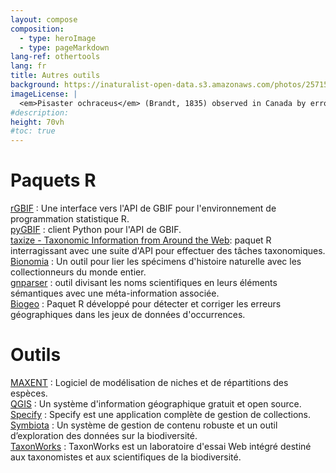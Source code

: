 ```yaml
---
layout: compose
composition:
  - type: heroImage
  - type: pageMarkdown
lang-ref: othertools
lang: fr
title: Autres outils
background: https://inaturalist-open-data.s3.amazonaws.com/photos/257158398/original.jpg
imageLicense: |
  <em>Pisaster ochraceus</em> (Brandt, 1835) observed in Canada by errooke via [iNaturalist](https://www.gbif.org/occurrence/4039489698)
#description:
height: 70vh
#toc: true
---
```


# Paquets R

[rGBIF](https://www.gbif.org/tool/81747/rgbif) : Une interface vers l'API de GBIF pour l'environnement de programmation statistique R.  
[pyGBIF](https://www.gbif.org/tool/OlyoYyRbKCSCkMKIi4oIT/pygbif-gbif-python-client) : client Python pour l'API de GBIF.  
[taxize - Taxonomic Information from Around the Web](https://docs.ropensci.org/taxize/): paquet R interragissant avec une suite d'API pour effectuer des tâches taxonomiques.  
[Bionomia](https://en.bionomia.net/) : Un outil pour lier les spécimens d'histoire naturelle avec les collectionneurs du monde entier.  
[gnparser](https://github.com/gnames/gnparser) : outil divisant les noms scientifiques en leurs éléments sémantiques avec une méta-information associée.  
[Biogeo](https://cran.r-project.org/web/packages/biogeo/index.html) : Paquet R développé pour détecter et corriger les erreurs géographiques dans les jeux de données d'occurrences.  

# Outils

[MAXENT](https://biodiversityinformatics.amnh.org/open_source/maxent/) : Logiciel de modélisation de niches et de répartitions des espèces.  
[QGIS](https://qgis.org/en/site/) : Un système d'information géographique gratuit et open source.  
[Specify](https://github.com/specify/specify7/) : Specify est une application complète de gestion de collections.  
[Symbiota](https://symbiota.org/) : Un système de gestion de contenu robuste et un outil d’exploration des données sur la biodiversité.  
[TaxonWorks](https://taxonworks.org/) : TaxonWorks est un laboratoire d'essai Web intégré destiné aux taxonomistes et aux scientifiques de la biodiversité.  

